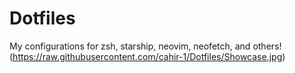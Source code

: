 # Dotfiles
My configurations for zsh, starship, neovim, neofetch, and others!
(https://raw.githubusercontent.com/cahir-1/Dotfiles/Showcase.jpg)
